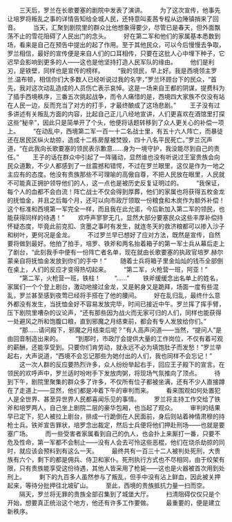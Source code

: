 　　三天后，罗兰在长歌要塞的剧院中发表了演讲。
　　为了这次宣传，他事先让培罗将叛乱之事的详情告知给全城人民，还特意叫麦茜专程从边陲镇捎来了回音。
　　当天，汇聚到剧院里的群众比他想象得要少，尽管已是春天，但外面飘荡不止的雪花阻碍了人民出门的念头。
　　好在第二军和他们的家属基本悉数到场，看来是自己在预告中提出的起了作用。至于其他民众，可以今后慢慢去争取，罗兰相信，最好的宣传便是来自人们的口耳相传，只要在这批人心中埋下种子，它迟早会影响到更多的人——这也是他坚持打造人民军队的缘由。
　　他们是利刃，是铁壁，同样也是宣传的榜样。
　　“我的领民，早上好。我是西境领主罗兰.温布顿，相信你们大多数人已经听说过我的名字，”罗兰环顾台下的民众，“首先，我对这次动乱造成的人员伤亡表示哀悼。这是一场来自王都的阴谋，提费科为了插手西境秩序，三番五次挑起战争，而令人痛惜的是，西境四大家族不仅没有站在人民一边，反而充当了对方的打手，才最终酿成了这场悲剧。”
　　王子没有过多讲述有关叛乱方面的内容，比起自己正儿八经地宣讲，人们更喜欢在酒馆里打探这些“秘辛”，因此只是简单开了个头，他便将话题转移到了众人更关心的补偿一项上。
　　“在动乱中，西境第二军一百一十二名战士里，有五十六人阵亡，而暴徒还在居民区纵火劫掠，造成十二栋房屋被焚毁，四十八名平民死亡。”罗兰沉声道，“在此我向长歌要塞的领民表示歉意……身为一境守护，我没能尽到自己的责任。”
　　王子的话在群众中引起了一阵骚动，显然谁也没有听说过王室贵族会向民众道歉，不少人都感到了一丝震撼和错愕，不过在罗兰眼里，这仅是作为一地之主应有的态度。他没有贵族那些不可理喻的高傲自尊，不把人民放在眼里，人民就不可能真正拥护领导他们的人，这一点也是被历史反复证明过的。
　　“我保证，每个人的血都不会白流！阵亡战士不仅会得到厚葬，他们的家属也将获得五枚金龙的抚恤金，并且之后每个月，还可以向市政厅领取一份粮食和木炭作为额外补偿！这个标准和西境第一军完全一样，而且我在此允诺，今后新加入第二军的领民，也能获得同样的待遇！”
　　欢呼声寥寥无几，显然大部分要塞民众这些丰厚补偿持怀疑态度，毕竟此前克扣、贪墨之事时有发生，就连冬天的救济粮都可以掺入沙子和树叶，更何况是金龙。
　　不过罗兰早已想好了应对方法，既然是宣传，自然要将做到最好。他拍了拍手，培罗、铁斧和两名抬着箱子的第一军士兵从幕后走上了剧台，“此刻我手中便有一份阵亡者名单，现在就由长歌要塞的执政官培罗.赫尔蒙亲自将抚恤金发放到你们的手中！”
　　随着士兵将箱子里金灿灿的钱币全部倒在桌上，人们的反应才变得热切起来。
　　“第二军，火枪营一班，阿亚！”
　　“第二军，火枪营一班，铁柱！
　　“……”
　　铁斧缓缓念出名单上的姓名，家属们一个个登上剧台，激动地接过金龙，又是躬身又是跪拜，场面一度有些混乱，罗兰甚至感到夜莺已经将手搭在了他的腰间。
　　好在乱归乱，最终什么意外都没有发生，当抚恤金好不容易发放完毕，时间已接近中午。罗兰挥了挥手臂，压下剧院里嘈杂的议论声，“还有那些因为战火而无家可归的人们，同样也能获得一处避风之所和饱腹口粮，直到邪魔之月结束前，都会有专人发放给你们。”
　　“那……请问殿下，邪魔之月结束后呢？”有人高声问道——当然，“提问人”是由回音制造出来的。
　　“到那时，市政厅会提供大量的工作岗位，不仅有着可观的薪酬，还能享受到。只要你们肯劳动，就永远不必为填饱肚子而发愁！”罗兰举起右，大声说道，“西境不会忘记那些为她付出的人们，我也同样不会忘记！”
　　这一次人群的反应要热烈许多，众人纷纷举起右手，回应王子殿下的宣言。在领民的欢呼声中，罗兰适时吩咐手下发放肉粥，将现场气氛推向了顶点。
　　待到下午，剧院里聚集的群众多了许多，不仅所有位子都被坐满，还有不少人直接蹲在了走道上——显然，他们都是冲着下午的审判而来。
　　看来围观如何处置犯人是全世界、甚至异世界人民都喜闻乐见的事情。
　　罗兰将主持工作交给了铁斧和培罗两人，自己坐上剧院二层的豪华包厢，也当起了观众。
　　审判的结果早已定下，犯人被拉上剧台，排成一行跪倒在人民面前，身后则站着神情肃穆的持枪士兵。铁斧宣告罪状，培罗念出裁定，然后士兵便将他们押赴刑场——也就是要塞广场。
　　而一些受害者家属看到自己的仇人，也会扑上来厮打一番，只要不危及性命，第一军都不会制止——没有人会去可怜这些恶棍，他们在烧杀劫掠的同时，就应该会预料到有这么一天。
　　最终共有一百三十二人被判处死刑，大贵族有六个，剩下的都是佣兵、侍卫和家仆。死刑执行方式也不尽相同，由于绞架有限，只有贵族能享受这份待遇，其他人皆采用了枪毙——这也是火器被首次用到处刑上。
　　剩下的九百多人虽然参与了叛乱，但手中没有沾上鲜血，因此被关押起来，等待分批押往北坡矿山。
　　至此，西境的贵族抵抗力量一扫而空。
　　隔天，罗兰将无罪的贵族全部召集到了城堡大厅。
　　扫清阻碍仅仅只是个开始，想要真正统治这个地方，他还有许多工作要做。
　　最重要的，便是建立新秩序。